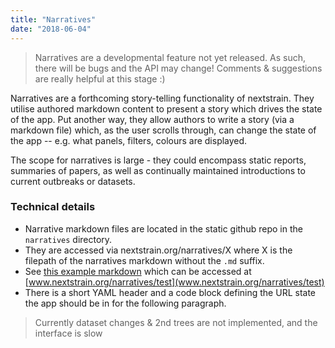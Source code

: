 ```yaml
---
title: "Narratives"
date: "2018-06-04"
---
```


> Narratives are a developmental feature not yet released.
> As such, there will be bugs and the API may change!
> Comments & suggestions are really helpful at this stage :)

Narratives are a forthcoming story-telling functionality of nextstrain.
They utilise authored markdown content to present a story which drives the state of the app.
Put another way, they allow authors to write a story (via a markdown file) which, as the user scrolls through, can change the state of the app -- e.g. what panels, filters, colours are displayed.


The scope for narratives is large - they could encompass static reports, summaries of papers, as well as continually maintained introductions to current outbreaks or datasets.


### Technical details
* Narrative markdown files are located in the static github repo in the `narratives` directory.
* They are accessed via nextstrain.org/narratives/X where X is the filepath of the narratives markdown without the `.md` suffix.
* See [this example markdown](https://github.com/nextstrain/static/blob/master/narratives/test.md) which can be accessed at [www.nextstrain.org/narratives/test](www.nextstrain.org/narratives/test)
* There is a short YAML header and a code block defining the URL state the app should be in for the following paragraph.

> Currently dataset changes & 2nd trees are not implemented, and the interface is slow
